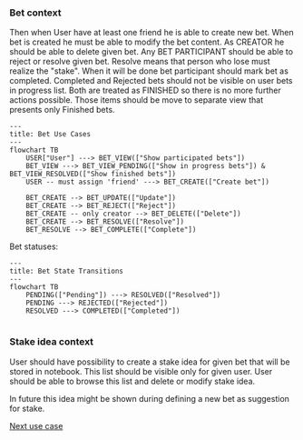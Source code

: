 ### Bet context
Then when User have at least one friend he is able to create new bet. When bet is created he must be able to modify the bet content. As CREATOR he should be able to delete given bet. Any BET PARTICIPANT should be able to reject or resolve given bet. Resolve means that person who lose must realize the "stake". When it will be done bet participant should mark bet as completed. Completed and Rejected bets should not be visible on user bets in progress list. Both are treated as FINISHED so there is no more further actions possible. Those items should be move to separate view that presents only Finished bets.

```mermaid
---
title: Bet Use Cases
---
flowchart TB
    USER["User"] ---> BET_VIEW(["Show participated bets"]) 
    BET_VIEW ---> BET_VIEW_PENDING(["Show in progress bets"]) & BET_VIEW_RESOLVED(["Show finished bets"])
    USER -- must assign 'friend' ---> BET_CREATE(["Create bet"])

    BET_CREATE --> BET_UPDATE(["Update"])
    BET_CREATE --> BET_REJECT(["Reject"])
    BET_CREATE -- only creator --> BET_DELETE(["Delete"])
    BET_CREATE --> BET_RESOLVE(["Resolve"])
    BET_RESOLVE --> BET_COMPLETE(["Complete"])
```


Bet statuses:
```mermaid
---
title: Bet State Transitions
---
flowchart TB
    PENDING(["Pending"]) ---> RESOLVED(["Resolved"]) 
    PENDING ---> REJECTED(["Rejected"])
    RESOLVED ---> COMPLETED(["Completed"])
    

```

### Stake idea context
User should have possibility to create a stake idea for given bet that will be stored in notebook. This list should be visible only for given user. User should be able to browse this list and delete or modify stake idea.

In future this idea might be shown during defining a new bet as suggestion for stake.



[Next use case](./friend_context.md)